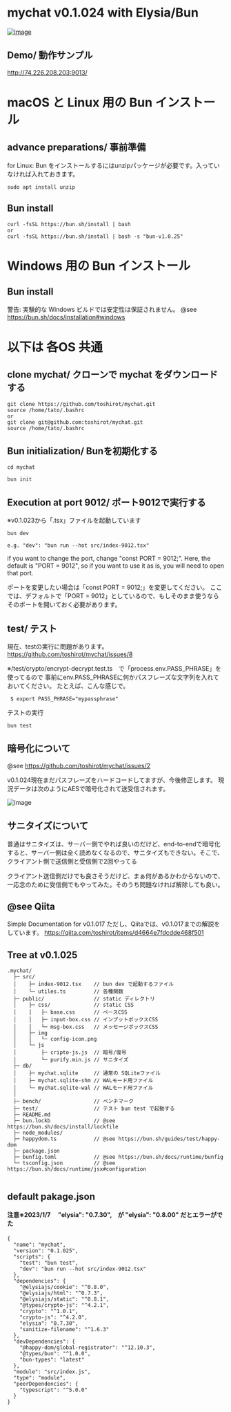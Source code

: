 # mychat v0.1.024 with Elysia/Bun

<a href="http://74.226.208.203:9013/"> ![image](https://github.com/toshirot/mychat/assets/154680/c4ef7aa2-7f31-4440-9ca5-281a2da7bc83) </a>

## Demo/ 動作サンプル

http://74.226.208.203:9013/

# macOS と Linux 用の Bun インストール

## advance preparations/ 事前準備
for Linux: Bun をインストールするにはunzipパッケージが必要です。入っていなければ入れておきます。
```
sudo apt install unzip 
```
## Bun install
```
curl -fsSL https://bun.sh/install | bash
or
curl -fsSL https://bun.sh/install | bash -s "bun-v1.0.25"

```

# Windows 用の Bun インストール

## Bun install

警告: 実験的な Windows ビルドでは安定性は保証されません。
@see  https://bun.sh/docs/installation#windows

 

# 以下は 各OS 共通

## clone mychat/ クローンで mychat をダウンロードする
```
git clone https://github.com/toshirot/mychat.git
source /home/tato/.bashrc
or
git clone git@github.com:toshirot/mychat.git
source /home/tato/.bashrc
```

## Bun initialization/ Bunを初期化する
```
cd mychat
```
```
bun init
```
## Execution at port 9012/ ポート9012で実行する
※v0.1.023から「.tsx」ファイルを起動しています
```
bun dev

e.g. "dev": "bun run --hot src/index-9012.tsx"
```
if you want to change the port, change "const PORT = 9012;".
Here, the default is "PORT = 9012", so if you want to use it as is, you will need to open that port.

ポートを変更したい場合は「const PORT = 9012;」を変更してください。
ここでは、デフォルトで「PORT = 9012」としているので、もしそのまま使うならそのポートを開いておく必要があります。

## test/ テスト

現在、testの実行に問題があります。https://github.com/toshirot/mychat/issues/8

※/test/crypto/encrypt-decrypt.test.ts　で「process.env.PASS_PHRASE」を使ってるので
事前にenv.PASS_PHRASEに何かパスフレーズな文字列を入れておいてください。
たとえば、こんな感じで。
```
 $ export PASS_PHRASE="mypassphrase"
```
テストの実行
```
bun test
```

## 暗号化について

@see https://github.com/toshirot/mychat/issues/2

v0.1.024現在まだパスフレーズをハードコードしてますが、今後修正します。
現況データは次のようにAESで暗号化されて送受信されます。

![image](https://github.com/toshirot/mychat/assets/154680/94d387f5-856f-4ab5-bd9a-6eae2b4ce1eb)

## サニタイズについて

普通はサニタイズは、サーバー側でやれば良いのだけど、end-to-endで暗号化すると、サーバー側は全く読めなくなるので、サニタイズもできない。そこで、クライアント側で送信側と受信側で2回やってる

クライアント送信側だけでも良さそうだけど、まぁ何があるかわからないので、一応念のために受信側でもやってみた。そのうち問題なければ解除しても良い。

## @see Qiita
Simple Documentation for v0.1.017
ただし、Qiitaでは、v0.1.017までの解説をしています。
https://qiita.com/toshirot/items/d4664e7fdcdde468f501


## Tree at v0.1.025

```
.mychat/
  ├─ src/
  │    ├─ index-9012.tsx    // bun dev で起動するファイル
  │    └─ utiles.ts         // 各種関数
  ├─ public/                // static ディレクトリ
  │    ├─ css/              // static CSS
  │    │   ├─ base.css      // ベースCSS
  │    │   ├─ input-box.css // インプットボックスCSS
  │    │   └─ msg-box.css   // メッセージボックスCSS
  │    ├─ img
  │    │   └─ config-icon.png
  │    └─ js
  │        ├─ cripto-js.js  // 暗号/復号
  │        └─ purify.min.js // サニタイズ
  ├─ db/
  │    ├─ mychat.sqlite     // 通常の SQLiteファイル
  │    ├─ mychat.sqlite-shm // WALモード用ファイル
  │    └─ mychat.sqlite-wal // WALモード用ファイル
  │ 
  ├─ bench/                 // ベンチマーク
  ├─ test/                  // テスト bun test で起動する
  ├─ README.md
  ├─ bun.lockb              // @see https://bun.sh/docs/install/lockfile
  ├─ node_modules/
  ├─ happydom.ts            // @see https://bun.sh/guides/test/happy-dom
  ├─ package.json
  ├─ bunfig.toml            // @see https://bun.sh/docs/runtime/bunfig
  └─ tsconfig.json          // @see https://bun.sh/docs/runtime/jsx#configuration
 
```

## default pakage.json

#### 注意※2023/1/7　 "elysia": "0.7.30",　が "elysia": "0.8.00" だとエラーがでた

```
{
  "name": "mychat",
  "version": "0.1.025",
  "scripts": {
    "test": "bun test",
    "dev": "bun run --hot src/index-9012.tsx"
  },
  "dependencies": {
    "@elysiajs/cookie": "^0.8.0",
    "@elysiajs/html": "^0.7.3",
    "@elysiajs/static": "^0.8.1",
    "@types/crypto-js": "^4.2.1",
    "crypto": "^1.0.1",
    "crypto-js": "^4.2.0",
    "elysia": "0.7.30",
    "sanitize-filename": "^1.6.3"
  },
  "devDependencies": {
    "@happy-dom/global-registrator": "^12.10.3",
    "@types/bun": "^1.0.0",
    "bun-types": "latest"
  },
  "module": "src/index.js",
  "type": "module",
  "peerDependencies": {
    "typescript": "^5.0.0"
  }
}
```
